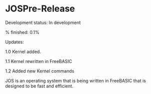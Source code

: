 # JOSPre-Release

Development status: In development

% finished: 0.1%

Updates:

1.0 Kernel added.

1.1 Kernel rewritten in FreeBASIC

1.2 Added new Kernel commands

JOS is an operating system that is being written in FreeBASIC that is designed to be fast and efficient.
